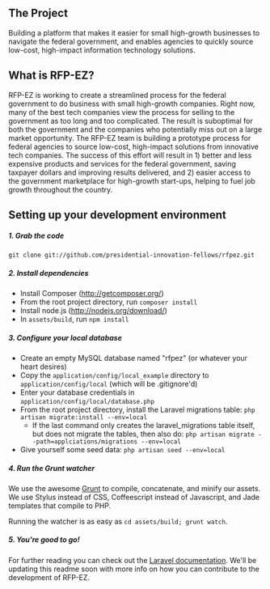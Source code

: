 ## The Project

Building a platform that makes it easier for small high-growth businesses to navigate the federal government, and enables agencies to quickly source low-cost, high-impact information technology solutions.

## What is RFP-EZ?

RFP-EZ is working to create a streamlined process for the federal government to do business with small high-growth companies. Right now, many of the best tech companies view the process for selling to the government as too long and too complicated. The result is suboptimal for both the government and the companies who potentially miss out on a large market opportunity. The RFP-EZ team is building a prototype process for federal agencies to source low-cost, high-impact solutions from innovative tech companies. The success of this effort will result in 1) better and less expensive products and services for the federal government, saving taxpayer dollars and improving results delivered, and 2) easier access to the government marketplace for high-growth start-ups, helping to fuel job growth throughout the country.

## Setting up your development environment

##### 1. Grab the code
`git clone git://github.com/presidential-innovation-fellows/rfpez.git`

##### 2. Install dependencies
- Install Composer (http://getcomposer.org/)
- From the root project directory, run `composer install`
- Install node.js (http://nodejs.org/download/)
- In `assets/build`, run `npm install`

##### 3. Configure your local database
- Create an empty MySQL database named "rfpez" (or whatever your heart desires)
- Copy the `application/config/local_example` directory to `application/config/local` (which will be .gitignore'd)
- Enter your database credentials in `application/config/local/database.php`
- From the root project directory, install the Laravel migrations table: `php artisan migrate:install --env=local`
  - If the last command only creates the laravel_migrations table itself, but does not migrate the tables, then also do: `php artisan migrate --path=applciations/migrations --env=local`
- Give yourself some seed data: `php artisan seed --env=local`

##### 4. Run the Grunt watcher
We use the awesome [Grunt](http://gruntjs.com/) to compile, concatenate, and minify our assets. We use Stylus instead of CSS, Coffeescript instead of Javascript, and Jade templates that compile to PHP.

Running the watcher is as easy as `cd assets/build; grunt watch`.

##### 5. You're good to go!
For further reading you can check out the [Laravel documentation](http://www.laravel.com/docs). We'll be updating this readme soon with more info on how you can contribute to the development of RFP-EZ.
